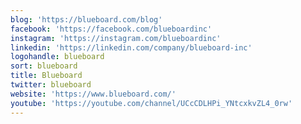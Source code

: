 ```yaml
---
blog: 'https://blueboard.com/blog'
facebook: 'https://facebook.com/blueboardinc'
instagram: 'https://instagram.com/blueboardinc'
linkedin: 'https://linkedin.com/company/blueboard-inc'
logohandle: blueboard
sort: blueboard
title: Blueboard
twitter: blueboard
website: 'https://www.blueboard.com/'
youtube: 'https://youtube.com/channel/UCcCDLHPi_YNtcxkvZL4_0rw'
---
```

